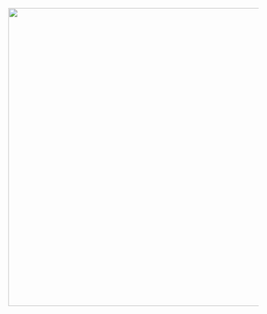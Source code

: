 <img class="image" src="https://i.pinimg.com/originals/28/8d/83/288d83d6a0b77855c0aba1a1350fb079.gif" height="600" width="980"><br>
